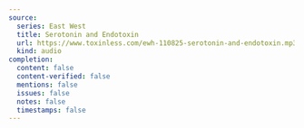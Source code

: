 ```yaml
---
source:
  series: East West
  title: Serotonin and Endotoxin
  url: https://www.toxinless.com/ewh-110825-serotonin-and-endotoxin.mp3
  kind: audio
completion:
  content: false
  content-verified: false
  mentions: false
  issues: false
  notes: false
  timestamps: false
---
```


